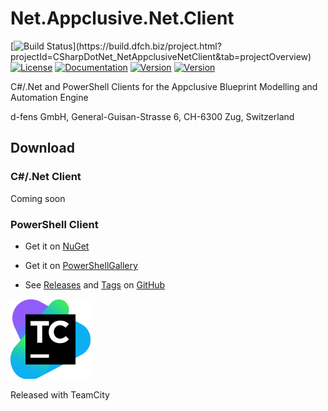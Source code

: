 # Net.Appclusive.Net.Client
[![Build Status](https://build.dfch.biz/app/rest/builds/buildType:(id:CSharpDotNet_NetAppclusiveNetClient_Build)/statusIcon)](https://build.dfch.biz/project.html?projectId=CSharpDotNet_NetAppclusiveNetClient&tab=projectOverview)
[![License](https://img.shields.io/badge/license-Apache%20License%202.0-blue.svg)](https://github.com/Appclusive/Net.Appclusive.Net.Client/blob/master/LICENSE)
[![Documentation](https://readthedocs.org/projects/pip/badge/)](http://docs.appclusive.net/en/latest/Clients/)
[![Version](https://img.shields.io/nuget/v/Net.Appclusive.Net.Client.svg)](https://www.nuget.org/packages/Net.Appclusive.Net.Client/)
[![Version](https://img.shields.io/nuget/v/Net.Appclusive.PS.Client.svg)](https://www.nuget.org/packages/Net.Appclusive.PS.Client/)

C#/.Net and PowerShell Clients for the Appclusive Blueprint Modelling and Automation Engine

d-fens GmbH, General-Guisan-Strasse 6, CH-6300 Zug, Switzerland

## Download

### C#/.Net Client

Coming soon

### PowerShell Client

* Get it on [NuGet](https://www.nuget.org/packages/Net.Appclusive.PS.Client/)

* Get it on [PowerShellGallery](https://www.powershellgallery.com/packages/Net.Appclusive.PS.Client)

* See [Releases](https://github.com/Appclusive/Net.Appclusive.Net.Client/releases) and [Tags](https://github.com/Appclusive/Net.Appclusive.Net.Client/tags) on [GitHub](https://github.com/Appclusive/Net.Appclusive.Net.Client)


[![TeamCity Logo](https://github.com/Appclusive/Net.Appclusive.Net.Client/blob/master/TeamCity.png)](https://www.jetbrains.com/teamcity/)

Released with TeamCity
